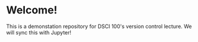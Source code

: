 # Welcome!
This is a demonstation repository for DSCI 100's version control lecture. We will sync this with Jupyter!

